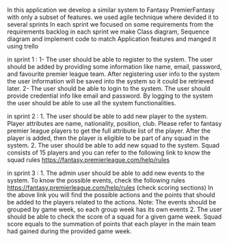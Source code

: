 In this application we  develop a similar system to Fantasy PremierFantasy with only a subset of features.
we used agile technique where devided it to several sprints 
In each sprint we focused on some requirements from the requirements backlog 
in each sprint we make Class diagram, Sequence diagram and implement code to match 
Application features and manged it using trello

in sprint 1 :
    1- The user should be able to register to the system. The user should be added by providing 
    some information like name, email, password, and favourite premier league team. 
    After registering user info to the system the user information will be saved into the system so it could be retrieved later.
    2- The user should be able to login to the system. The user should provide credential info like email and password. 
    By logging to the system the user should be able to use all the system functionalities.
    
in sprint 2 :
    1. The user should be able to add new player to the system. Player attributes are name, nationality, position, club. 
    Please refer to fantasy premier league players to get the full attribute list of the player. 
    After the player is added, then the player is eligible to be part of any squad in the system.
    2. The user should be able to add new squad to the system. Squad consists of 15 players and you can 
    refer to the following link to know the squad rules
    https://fantasy.premierleague.com/help/rules

in sprint 3 : 
    1. The admin user should be able to add new events to the system. To know the possible events, check the following rules
    https://fantasy.premierleague.com/help/rules (check scoring sections)
    In the above link you will find the possible actions and the points that should be added to the players related to the actions.
    Note: The events should be grouped by game week, so each group week has its own events
    2. The user should be able to check the score of a squad for a given game week. Squad score equals to 
    the summation of points that each player in the main team had gained during the provided game week.

